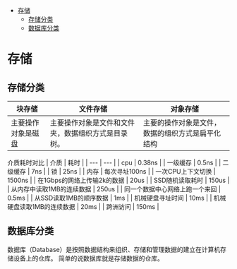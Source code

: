 - [存储](#%e5%ad%98%e5%82%a8)
  - [存储分类](#%e5%ad%98%e5%82%a8%e5%88%86%e7%b1%bb)
  - [数据库分类](#%e6%95%b0%e6%8d%ae%e5%ba%93%e5%88%86%e7%b1%bb)

# 存储

## 存储分类
  | 块存储 | 文件存储 | 对象存储 |
  | --- | --- | --- |
  | 主要操作对象是磁盘 | 主要操作对象是文件和文件夹，数据组织方式是目录树。 | 主要的操作对象是文件，数据的组织方式是扁平化结构 |

介质耗时对比
  | 介质 | 耗时 |
  | --- | --- |
  | cpu | 0.38ns |
  | 一级缓存 | 0.5ns |
  | 二级缓存 | 7ns |
  | 锁 | 25ns |
  | 内存 | 每次寻址100ns |
  | 一次CPU上下文切换 | 1500ns |
  | 在1Gbps的网络上传输2k的数据 | 20us |
  | SSD随机读取耗时 | 150us |
  | 从内存中读取1MB的连续数据 | 250us |
  | 同一个数据中心网络上跑一个来回 | 0.5ms |
  | 从SSD读取1MB的顺序数据 | 1ms |
  | 机械硬盘寻址时间 | 10ms |
  | 机械硬盘读取1MB的连续数据 | 20ms |
  | 跨洲访问 | 150ms |

## 数据库分类
数据库（Database）是按照数据结构来组织、存储和管理数据的建立在计算机存储设备上的仓库。
简单的说数据库就是存储数据的仓库。